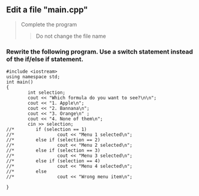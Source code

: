 
## Edit a file "main.cpp"

> Complete the program
>
> > Do not change the file name

### Rewrite the following program. Use a switch statement instead of the if/else if statement.

```
#include <iostream>
using namespace std;
int main() 
{
        int selection;
        cout << "Which formula do you want to see?\n\n";
        cout << "1. Apple\n";
        cout << "2. Bannana\n";
        cout << "3. Orange\n" ;
        cout << "4. None of them\n";
        cin >> selection;
//*        if (selection == 1)
//*                cout << "Menu 1 selected\n";
//*        else if (selection == 2)
//*                cout << "Menu 2 selected\n";
//*        else if (selection == 3)
//*                cout << "Menu 3 selected\n";
//*        else if (selection == 4)
//*                cout << "Menu 4 selected\n";
//*        else
//*                cout << "Wrong menu item\n";

}
```
